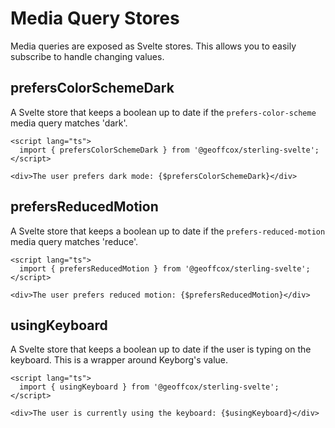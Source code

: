 # Media Query Stores

Media queries are exposed as Svelte stores.
This allows you to easily subscribe to handle changing values.

## prefersColorSchemeDark

A Svelte store that keeps a boolean up to date if the `prefers-color-scheme` media query matches 'dark'.

```
<script lang="ts">
  import { prefersColorSchemeDark } from '@geoffcox/sterling-svelte';
</script>

<div>The user prefers dark mode: {$prefersColorSchemeDark}</div>
```

## prefersReducedMotion

A Svelte store that keeps a boolean up to date if the `prefers-reduced-motion` media query matches 'reduce'.

```
<script lang="ts">
  import { prefersReducedMotion } from '@geoffcox/sterling-svelte';
</script>

<div>The user prefers reduced motion: {$prefersReducedMotion}</div>
```

## usingKeyboard

A Svelte store that keeps a boolean up to date if the user is typing on the keyboard.
This is a wrapper around Keyborg's value.

```
<script lang="ts">
  import { usingKeyboard } from '@geoffcox/sterling-svelte';
</script>

<div>The user is currently using the keyboard: {$usingKeyboard}</div>
```
